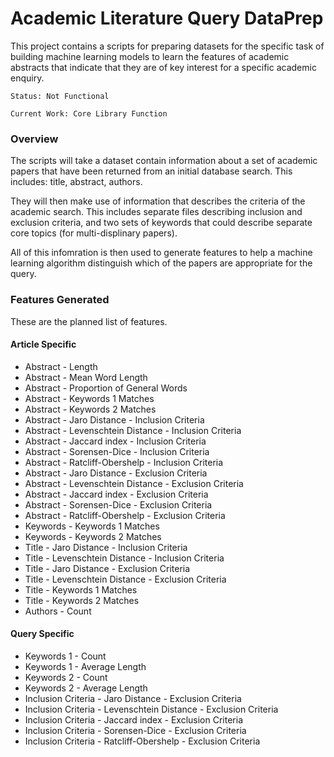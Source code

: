 Academic Literature Query DataPrep
=============================
 
This project contains a scripts for preparing datasets for the specific task
of building machine learning models to learn the features of academic abstracts that indicate
that they are of key interest for a specific academic enquiry.

```
Status: Not Functional

Current Work: Core Library Function
```
### Overview

The scripts will take a dataset contain information about a set of academic papers that have
been returned from an initial database search. This includes: title, abstract, authors.

They will then make use of information that describes the criteria of the academic search. This
includes separate files describing inclusion and exclusion criteria, and two sets of keywords
that could describe separate core topics (for multi-displinary papers).

All of this infomration is then used to generate features to help a machine learning algorithm
distinguish which of the papers are appropriate for the query. 


### Features Generated

These are the planned list of features.

#### Article Specific

- Abstract - Length
- Abstract - Mean Word Length
- Abstract - Proportion of General Words
- Abstract - Keywords 1 Matches
- Abstract - Keywords 2 Matches
- Abstract - Jaro Distance - Inclusion Criteria
- Abstract - Levenschtein Distance - Inclusion Criteria
- Abstract - Jaccard index - Inclusion Criteria
- Abstract - Sorensen-Dice - Inclusion Criteria
- Abstract - Ratcliff-Obershelp - Inclusion Criteria
- Abstract - Jaro Distance - Exclusion Criteria
- Abstract - Levenschtein Distance - Exclusion Criteria
- Abstract - Jaccard index - Exclusion Criteria
- Abstract - Sorensen-Dice - Exclusion Criteria
- Abstract - Ratcliff-Obershelp - Exclusion Criteria
- Keywords - Keywords 1 Matches
- Keywords - Keywords 2 Matches
- Title - Jaro Distance - Inclusion Criteria
- Title - Levenschtein Distance - Inclusion Criteria
- Title - Jaro Distance - Exclusion Criteria
- Title - Levenschtein Distance - Exclusion Criteria
- Title - Keywords 1 Matches
- Title - Keywords 2 Matches
- Authors - Count

#### Query Specific

- Keywords 1 - Count
- Keywords 1 - Average Length
- Keywords 2 - Count
- Keywords 2 - Average Length
- Inclusion Criteria - Jaro Distance - Exclusion Criteria
- Inclusion Criteria - Levenschtein Distance - Exclusion Criteria
- Inclusion Criteria - Jaccard index - Exclusion Criteria
- Inclusion Criteria - Sorensen-Dice - Exclusion Criteria
- Inclusion Criteria - Ratcliff-Obershelp - Exclusion Criteria




